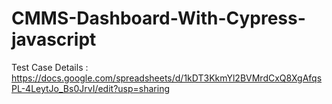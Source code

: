 # CMMS-Dashboard-With-Cypress-javascript

Test Case Details : https://docs.google.com/spreadsheets/d/1kDT3KkmYl2BVMrdCxQ8XgAfqsPL-4LeytJo_Bs0JrvI/edit?usp=sharing
